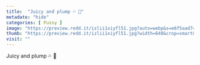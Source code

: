 ```yaml
---
title:  "Juicy and plump 💦 🍑"
metadate: "hide"
categories: [ Pussy ]
image: "https://preview.redd.it/izlii1xiyfl51.jpg?auto=webp&s=e6f5aad74f6c01e020734e11f82c9cfb5b133e65"
thumb: "https://preview.redd.it/izlii1xiyfl51.jpg?width=640&crop=smart&auto=webp&s=c2f31d5be77061f9abcf0bebfed70823ff020422"
visit: ""
---
```

Juicy and plump 💦 🍑
